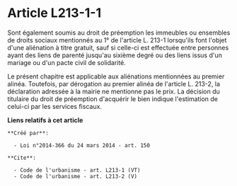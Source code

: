 # Article L213-1-1

Sont également soumis au droit de préemption les immeubles ou ensembles de droits sociaux mentionnés au 1° de l'article L.
213-1 lorsqu'ils font l'objet d'une aliénation à titre gratuit, sauf si celle-ci est effectuée entre personnes ayant des
liens de parenté jusqu'au sixième degré ou des liens issus d'un mariage ou d'un pacte civil de solidarité. 

Le présent chapitre est applicable aux aliénations mentionnées au premier alinéa. Toutefois, par dérogation au premier alinéa
de l'article L. 213-2, la déclaration adressée à la mairie ne mentionne pas le prix. La décision du titulaire du droit de
préemption d'acquérir le bien indique l'estimation de celui-ci par les services fiscaux.

**Liens relatifs à cet article**

	**Créé par**:

	  - Loi n°2014-366 du 24 mars 2014 - art. 150

	**Cite**:

	  - Code de l'urbanisme - art. L213-1 (VT)
	  - Code de l'urbanisme - art. L213-2 (V)
